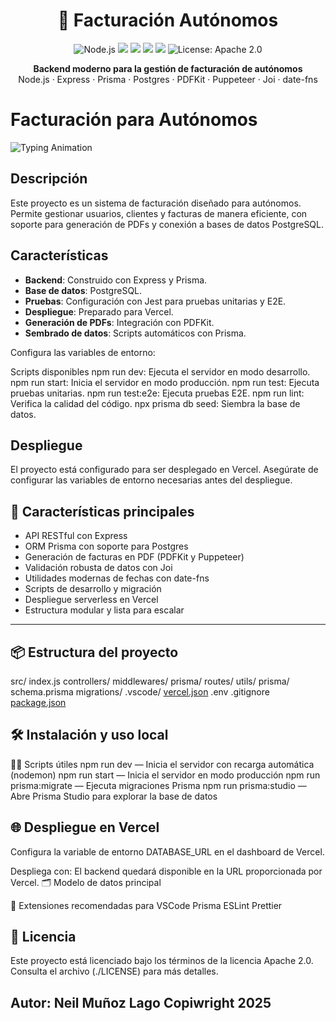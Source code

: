 <!-- Generated by Copilot -->

<h1 align="center">🧾 Facturación Autónomos</h1>

<p align="center">
  <img src="https://img.shields.io/badge/Node.js-18.x-green?logo=node.js" alt="Node.js">
  <img src="https://img.shields.io/badge/Express.js-5.x-blue?logo=express">
  <img src="https://img.shields.io/badge/Prisma-ORM-2D3748?logo=prisma&logoColor=white">
  <img src="https://img.shields.io/badge/Postgres-Database-4169E1?logo=postgresql&logoColor=white">
  <img src="https://img.shields.io/badge/Deploy-Vercel-black?logo=vercel">
  <img src="https://img.shields.io/badge/License-Apache_2.0-blue.svg" alt="License: Apache 2.0">
</p>

<p align="center">
  <b>Backend moderno para la gestión de facturación de autónomos</b><br>
  Node.js · Express · Prisma · Postgres · PDFKit · Puppeteer · Joi · date-fns
</p>

# Facturación para Autónomos

![Typing Animation](https://readme-typing-svg.herokuapp.com?font=JetBrains+Mono&size=24&duration=3000&color=00F7FF&center=true&vCenter=true&width=500&lines=Sistema+de+Facturación+para+Autónomos;Optimizado+para+Node.js+y+Prisma)

## Descripción
Este proyecto es un sistema de facturación diseñado para autónomos. Permite gestionar usuarios, clientes y facturas de manera eficiente, con soporte para generación de PDFs y conexión a bases de datos PostgreSQL.

## Características
- **Backend**: Construido con Express y Prisma.
- **Base de datos**: PostgreSQL.
- **Pruebas**: Configuración con Jest para pruebas unitarias y E2E.
- **Despliegue**: Preparado para Vercel.
- **Generación de PDFs**: Integración con PDFKit.
- **Sembrado de datos**: Scripts automáticos con Prisma.


Configura las variables de entorno:

Scripts disponibles
npm run dev: Ejecuta el servidor en modo desarrollo.
npm run start: Inicia el servidor en modo producción.
npm run test: Ejecuta pruebas unitarias.
npm run test:e2e: Ejecuta pruebas E2E.
npm run lint: Verifica la calidad del código.
npx prisma db seed: Siembra la base de datos.

## Despliegue
El proyecto está configurado para ser desplegado en Vercel. Asegúrate de configurar las variables de entorno necesarias antes del despliegue.
## 🚀 Características principales

- API RESTful con Express
- ORM Prisma con soporte para Postgres
- Generación de facturas en PDF (PDFKit y Puppeteer)
- Validación robusta de datos con Joi
- Utilidades modernas de fechas con date-fns
- Scripts de desarrollo y migración
- Despliegue serverless en Vercel
- Estructura modular y lista para escalar

---

## 📦 Estructura del proyecto

src/
  index.js
  controllers/
  middlewares/
  prisma/
  routes/
  utils/
prisma/
  schema.prisma
  migrations/
.vscode/
[vercel.json](http://_vscodecontentref_/0)
.env
.gitignore
[package.json](http://_vscodecontentref_/1)

## 🛠️ Instalación y uso local

🧑‍💻 Scripts útiles
npm run dev — Inicia el servidor con recarga automática (nodemon)
npm run start — Inicia el servidor en modo producción
npm run prisma:migrate — Ejecuta migraciones Prisma
npm run prisma:studio — Abre Prisma Studio para explorar la base de datos

## 🌐 Despliegue en Vercel

Configura la variable de entorno DATABASE_URL en el dashboard de Vercel.

Despliega con:
El backend quedará disponible en la URL proporcionada por Vercel.
🗂️ Modelo de datos principal

🧩 Extensiones recomendadas para VSCode
Prisma
ESLint
Prettier

## 📄 Licencia

Este proyecto está licenciado bajo los términos de la licencia Apache 2.0. Consulta el archivo (./LICENSE) para más detalles. 

## Autor: Neil Muñoz Lago Copiwright 2025
